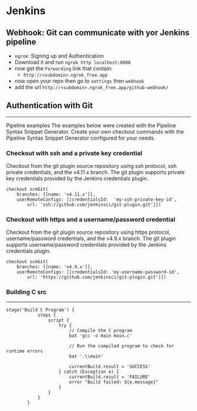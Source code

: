 # Jenkins

## Webhook: Git can communicate with yor Jenkins pipeline 
- `ngrok`: Signing up and Authentication
- Download it and run `ngrok http localhost:8080`
- now get the `Forwarding` link that contain:
    - `http://<subdomin>.ngrok_free.app`
- now open your repo then go to `settings` then `webhook`
- add the url `http://<subdomin>.ngrok_free.app/github-webhook/`

## Authentication with Git
---


Pipeline examples
The examples below were created with the Pipeline Syntax Snippet Generator. Create your own checkout commands with the Pipeline Syntax Snippet Generator configured for your needs.

### Checkout with ssh and a private key credential
Checkout from the git plugin source repository using ssh protocol, ssh private credentials, and the v4.11.x branch. The git plugin supports private key credentials provided by the Jenkins credentials plugin.
```jenkins
checkout scmGit(
    branches: [[name: 'v4.11.x']],
    userRemoteConfigs: [[credentialsId:  'my-ssh-private-key-id',
        url: 'ssh://github.com/jenkinsci/git-plugin.git']])
```

### Checkout with https and a username/password credential
Checkout from the git plugin source repository using https protocol, username/password credentials, and the v4.9.x branch. The git plugin supports username/password credentials provided by the Jenkins credentials plugin.
```jenkins
checkout scmGit(
    branches: [[name: 'v4.9.x']],
    userRemoteConfigs: [[credentialsId: 'my-username-password-id',
        url: 'https://github.com/jenkinsci/git-plugin.git']])
```

### Building C src
---

```jenkins
stage('Build C Program') {
            steps {
                script {
                    try {
                        // Compile the C program
                        bat 'gcc -o main main.c'
                        
                        // Run the compiled program to check for runtime errors
                        bat '.\\main'
                        
                        currentBuild.result = 'SUCCESS'
                    } catch (Exception e) {
                        currentBuild.result = 'FAILURE'
                        error "Build failed: ${e.message}"
                    }
                }
            }
        }

```

